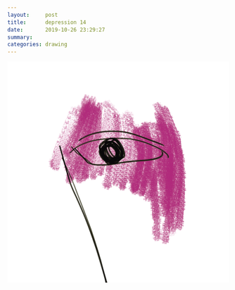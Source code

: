 ```yaml
---
layout:     post
title:      depression 14
date:       2019-10-26 23:29:27
summary:    
categories: drawing
---
```

![depression 14](/images/diary/depression-14.png ".")
